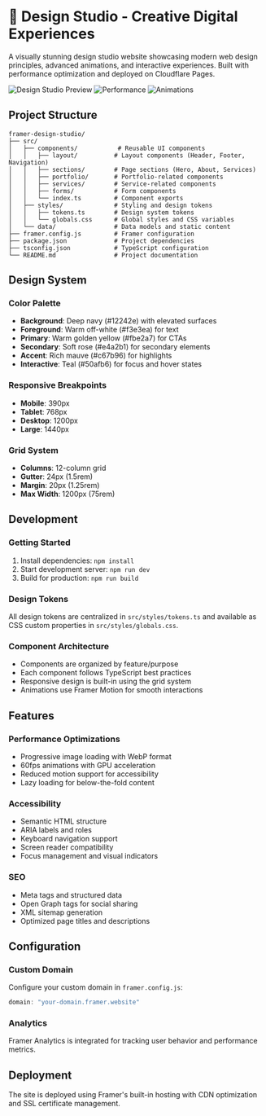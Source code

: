 # 🎨 Design Studio - Creative Digital Experiences

A visually stunning design studio website showcasing modern web design principles, advanced animations, and interactive experiences. Built with performance optimization and deployed on Cloudflare Pages.

![Design Studio Preview](https://img.shields.io/badge/Status-Live-brightgreen)
![Performance](https://img.shields.io/badge/Performance-Optimized-blue)
![Animations](https://img.shields.io/badge/Animations-60fps-orange)

## Project Structure

```
framer-design-studio/
├── src/
│   ├── components/           # Reusable UI components
│   │   ├── layout/          # Layout components (Header, Footer, Navigation)
│   │   ├── sections/        # Page sections (Hero, About, Services)
│   │   ├── portfolio/       # Portfolio-related components
│   │   ├── services/        # Service-related components
│   │   ├── forms/           # Form components
│   │   └── index.ts         # Component exports
│   ├── styles/              # Styling and design tokens
│   │   ├── tokens.ts        # Design system tokens
│   │   └── globals.css      # Global styles and CSS variables
│   └── data/                # Data models and static content
├── framer.config.js         # Framer configuration
├── package.json             # Project dependencies
├── tsconfig.json            # TypeScript configuration
└── README.md                # Project documentation
```

## Design System

### Color Palette
- **Background**: Deep navy (#12242e) with elevated surfaces
- **Foreground**: Warm off-white (#f3e3ea) for text
- **Primary**: Warm golden yellow (#fbe2a7) for CTAs
- **Secondary**: Soft rose (#e4a2b1) for secondary elements
- **Accent**: Rich mauve (#c67b96) for highlights
- **Interactive**: Teal (#50afb6) for focus and hover states

### Responsive Breakpoints
- **Mobile**: 390px
- **Tablet**: 768px
- **Desktop**: 1200px
- **Large**: 1440px

### Grid System
- **Columns**: 12-column grid
- **Gutter**: 24px (1.5rem)
- **Margin**: 20px (1.25rem)
- **Max Width**: 1200px (75rem)

## Development

### Getting Started
1. Install dependencies: `npm install`
2. Start development server: `npm run dev`
3. Build for production: `npm run build`

### Design Tokens
All design tokens are centralized in `src/styles/tokens.ts` and available as CSS custom properties in `src/styles/globals.css`.

### Component Architecture
- Components are organized by feature/purpose
- Each component follows TypeScript best practices
- Responsive design is built-in using the grid system
- Animations use Framer Motion for smooth interactions

## Features

### Performance Optimizations
- Progressive image loading with WebP format
- 60fps animations with GPU acceleration
- Reduced motion support for accessibility
- Lazy loading for below-the-fold content

### Accessibility
- Semantic HTML structure
- ARIA labels and roles
- Keyboard navigation support
- Screen reader compatibility
- Focus management and visual indicators

### SEO
- Meta tags and structured data
- Open Graph tags for social sharing
- XML sitemap generation
- Optimized page titles and descriptions

## Configuration

### Custom Domain
Configure your custom domain in `framer.config.js`:
```javascript
domain: "your-domain.framer.website"
```

### Analytics
Framer Analytics is integrated for tracking user behavior and performance metrics.

## Deployment

The site is deployed using Framer's built-in hosting with CDN optimization and SSL certificate management.